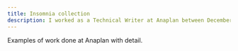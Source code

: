 ```yaml
---
title: Insomnia collection
description: I worked as a Technical Writer at Anaplan between December 2018 and July 2022.
---
```

Examples of work done at Anaplan with detail.